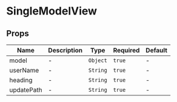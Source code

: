 # SingleModelView

## Props

<!-- @vuese:SingleModelView:props:start -->
|Name|Description|Type|Required|Default|
|---|---|---|---|---|
|model|-|`Object`|`true`|-|
|userName|-|`String`|`true`|-|
|heading|-|`String`|`true`|-|
|updatePath|-|`String`|`true`|-|

<!-- @vuese:SingleModelView:props:end -->


